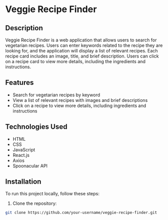 # Veggie Recipe Finder

## Description

Veggie Recipe Finder is a web application that allows users to search for vegetarian recipes. Users can enter keywords related to the recipe they are looking for, and the application will display a list of relevant recipes. Each recipe card includes an image, title, and brief description. Users can click on a recipe card to view more details, including the ingredients and instructions.

## Features

- Search for vegetarian recipes by keyword
- View a list of relevant recipes with images and brief descriptions
- Click on a recipe to view more details, including ingredients and instructions

## Technologies Used

- HTML
- CSS
- JavaScript
- React.js
- Axios
- Spoonacular API

## Installation

To run this project locally, follow these steps:

1. Clone the repository:

```bash
git clone https://github.com/your-username/veggie-recipe-finder.git
